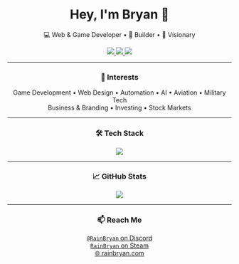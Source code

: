 <h1 align="center">Hey, I'm Bryan 👋</h1>

<p align="center">
  💻 Web & Game Developer • 🧠 Builder • 🎯 Visionary
</p>

<p align="center">
  <a href="https://rainbryan.com" target="_blank">
    <img src="https://img.shields.io/badge/-rainbryan.com-blue?style=for-the-badge&logo=google-chrome&logoColor=white" />
  </a>
  <a href="https://discord.com/users/547621198180384789" target="_blank">
    <img src="https://img.shields.io/badge/%20Discord-5865F2?style=for-the-badge&logo=discord&logoColor=white" />
  </a>
  <a href="https://steamcommunity.com/id/RainBryan" target="_blank">
    <img src="https://img.shields.io/badge/%20Steam-000000?style=for-the-badge&logo=steam&logoColor=white" />
  </a>
</p>


---

<h3 align="center">🧠 Interests</h3>

<p align="center">
  Game Development • Web Design • Automation • AI • Aviation • Military Tech<br>
  Business & Branding • Investing • Stock Markets
</p>

---

<h3 align="center">🛠️ Tech Stack</h3>

<p align="center">
  <img src="https://skillicons.dev/icons?i=ts,react,nextjs,supabase,lua,tailwind,vercel,figma" />
</p>

---

<h3 align="center">📈 GitHub Stats</h3>

<p align="center">
  <img src="https://github-readme-stats.vercel.app/api?username=RainBryan&show_icons=true&theme=tokyonight&hide=issues" />
</p>

---

<h3 align="center">📫 Reach Me</h3>

<p align="center">
  <a href="https://discord.com/users/547621198180384789" target="_blank"><code>@RainBryan</code> on Discord</a><br>
  <a href="https://steamcommunity.com/id/RainBryan" target="_blank"><code>RainBryan</code> on Steam</a><br>
  <a href="https://rainbryan.com" target="_blank">🌐 rainbryan.com</a>
</p>
